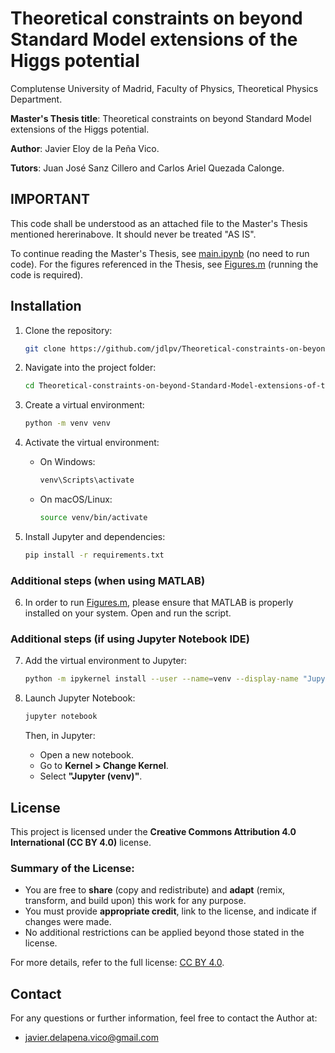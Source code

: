 # Theoretical constraints on beyond Standard Model extensions of the Higgs potential

Complutense University of Madrid, Faculty of Physics, Theoretical Physics Department.

**Master's Thesis title**: Theoretical constraints on beyond Standard Model extensions of the Higgs potential.

**Author**: Javier Eloy de la Peña Vico.

**Tutors**: Juan José Sanz Cillero and Carlos Ariel Quezada Calonge.

## **IMPORTANT**
This code shall be understood as an attached file to the Master's Thesis mentioned hererinabove. It should never be treated "AS IS".

To continue reading the Master's Thesis, see [main.ipynb](main.ipynb) (no need to run code). For the figures referenced in the Thesis, see [Figures.m](Figures.m) (running the code is required).

## Installation

1. Clone the repository:
   ```bash
   git clone https://github.com/jdlpv/Theoretical-constraints-on-beyond-Standard-Model-extensions-of-the-Higgs-potential
   ```

2. Navigate into the project folder:
   ```bash
   cd Theoretical-constraints-on-beyond-Standard-Model-extensions-of-the-Higgs-potential
   ```

3. Create a virtual environment:
   ```bash
   python -m venv venv
   ```

4. Activate the virtual environment:
   - On Windows:
     ```bash
     venv\Scripts\activate
     ```
   - On macOS/Linux:
     ```bash
     source venv/bin/activate
     ```

5. Install Jupyter and dependencies:
   ```bash
   pip install -r requirements.txt
   ```

### Additional steps (when using MATLAB)

6. In order to run [Figures.m](Figures.m), please ensure that MATLAB is properly installed on your system. Open and run the script.

### Additional steps (if using Jupyter Notebook IDE)

7. Add the virtual environment to Jupyter:
   ```bash
   python -m ipykernel install --user --name=venv --display-name "Jupyter (venv)"
   ```

8. Launch Jupyter Notebook:
   ```bash
   jupyter notebook
   ```
   Then, in Jupyter:
   - Open a new notebook.
   - Go to **Kernel > Change Kernel**.
   - Select **"Jupyter (venv)"**.


## License

This project is licensed under the **Creative Commons Attribution 4.0 International (CC BY 4.0)** license. 

### Summary of the License:

- You are free to **share** (copy and redistribute) and **adapt** (remix, transform, and build upon) this work for any purpose.
- You must provide **appropriate credit**, link to the license, and indicate if changes were made.
- No additional restrictions can be applied beyond those stated in the license.

For more details, refer to the full license: [CC BY 4.0](https://choosealicense.com/licenses/cc-by-4.0/).

## Contact

For any questions or further information, feel free to contact the Author at:

- javier.delapena.vico@gmail.com 